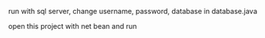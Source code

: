 run with sql server,
change username, password, database in database.java

open this project with net bean and run
